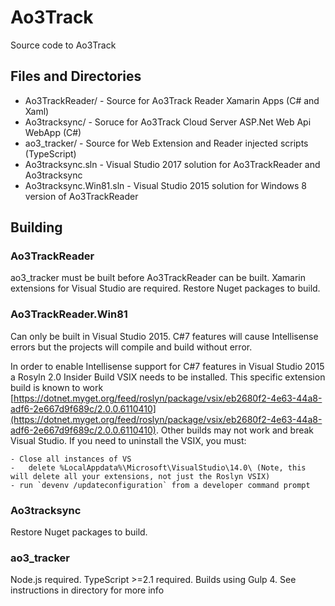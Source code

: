 # Ao3Track
Source code to Ao3Track

## Files and Directories
* Ao3TrackReader/ - Source for Ao3Track Reader Xamarin Apps (C# and Xaml)
* Ao3tracksync/ - Soruce for Ao3Track Cloud Server ASP.Net Web Api WebApp (C#)
* ao3_tracker/ - Source for Web Extension and Reader injected scripts (TypeScript)
* Ao3tracksync.sln - Visual Studio 2017 solution for Ao3TrackReader and Ao3tracksync
* Ao3tracksync.Win81.sln - Visual Studio 2015 solution for Windows 8 version of Ao3TrackReader 

## Building

### Ao3TrackReader
ao3_tracker must be built before Ao3TrackReader can be built. Xamarin extensions for Visual Studio are required. Restore Nuget packages to build.

### Ao3TrackReader.Win81
Can only be built in Visual Studio 2015. C#7 features will cause Intellisense errors but the projects will compile and build without error.

In order to enable Intellisense support for C#7 features in Visual Studio 2015 a Rosyln 2.0 Insider Build VSIX needs to be installed. This specific extension build is known to work [https://dotnet.myget.org/feed/roslyn/package/vsix/eb2680f2-4e63-44a8-adf6-2e667d9f689c/2.0.0.6110410](https://dotnet.myget.org/feed/roslyn/package/vsix/eb2680f2-4e63-44a8-adf6-2e667d9f689c/2.0.0.6110410). Other builds may not work and break Visual Studio. If you need to uninstall the VSIX, you must: 

    - Close all instances of VS 
    -	delete %LocalAppdata%\Microsoft\VisualStudio\14.0\ (Note, this will delete all your extensions, not just the Roslyn VSIX) 
    - run `devenv /updateconfiguration` from a developer command prompt 

### Ao3tracksync
Restore Nuget packages to build.

### ao3_tracker
Node.js required. TypeScript >=2.1 required. Builds using Gulp 4. See instructions in directory for more info

